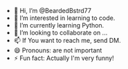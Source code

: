 - 👋 Hi, I’m @BeardedBstrd77
- 👀 I’m interested in learning to code.
- 🌱 I’m currently learning Python.
- 💞️ I’m looking to collaborate on ...
- 📫 If You want to reach me, send DM.
- 😄 Pronouns: are not important
- ⚡ Fun fact: Actually I'm very funny!

<!---
BeardedBstrd77/BeardedBstrd77 is a ✨ special ✨ repository because its `README.md` (this file) appears on your GitHub profile.
You can click the Preview link to take a look at your changes.
--->
